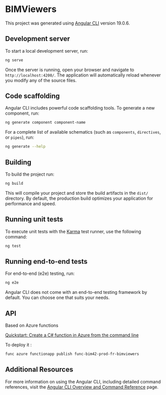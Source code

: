 # BIMViewers

This project was generated using [Angular CLI](https://github.com/angular/angular-cli) version 19.0.6.

## Development server

To start a local development server, run:

```bash
ng serve
```

Once the server is running, open your browser and navigate to `http://localhost:4200/`. The application will automatically reload whenever you modify any of the source files.

## Code scaffolding

Angular CLI includes powerful code scaffolding tools. To generate a new component, run:

```bash
ng generate component component-name
```

For a complete list of available schematics (such as `components`, `directives`, or `pipes`), run:

```bash
ng generate --help
```

## Building

To build the project run:

```bash
ng build
```

This will compile your project and store the build artifacts in the `dist/` directory. By default, the production build optimizes your application for performance and speed.

## Running unit tests

To execute unit tests with the [Karma](https://karma-runner.github.io) test runner, use the following command:

```bash
ng test
```

## Running end-to-end tests

For end-to-end (e2e) testing, run:

```bash
ng e2e
```

Angular CLI does not come with an end-to-end testing framework by default. You can choose one that suits your needs.

## API

Based on Azure functions

[Quickstart: Create a C# function in Azure from the command line](https://learn.microsoft.com/en-us/azure/azure-functions/create-first-function-cli-csharp?tabs=windows%2Cazure-cli)

To deploy it :

```bash
func azure functionapp publish func-bim42-prod-fr-bimviewers
```

## Additional Resources

For more information on using the Angular CLI, including detailed command references, visit the [Angular CLI Overview and Command Reference](https://angular.dev/tools/cli) page.
